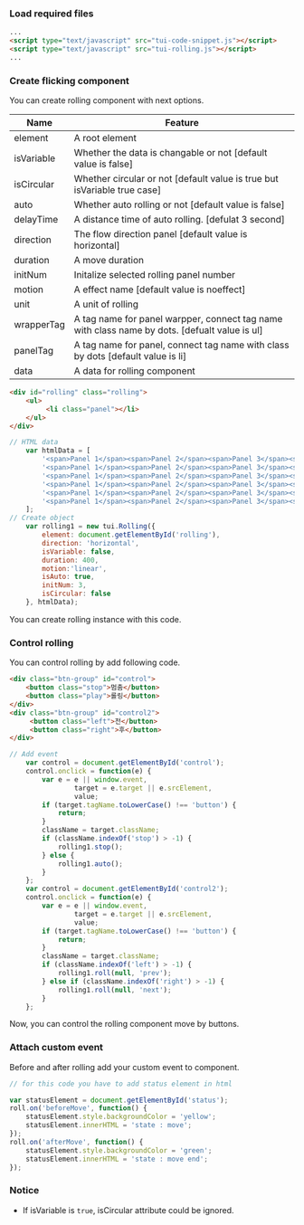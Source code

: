 ### Load required files
```html
...
<script type="text/javascript" src="tui-code-snippet.js"></script>
<script type="text/javascript" src="tui-rolling.js"></script>
...
```

### Create flicking component

You can create rolling component with next options.

| Name  | Feature   |
|-------|-----------|
| element | A root element |
| isVariable | Whether the data is changable or not [default value is false] |
| isCircular | Whether circular or not [default value is true but isVariable true case] |
| auto | Whether auto rolling or not [default value is false] |
| delayTime | A distance time of auto rolling. [defulat 3 second] |
| direction | The flow direction panel [default value is horizontal] |
| duration | A move duration |
| initNum | Initalize selected rolling panel number |
| motion | A effect name [default value is noeffect] |
| unit | A unit of rolling |
| wrapperTag | A tag name for panel warpper, connect tag name with class name by dots. [defualt value is ul] |
| panelTag | A tag name for panel, connect tag name with class by dots [default value is li] |
| data | A data for rolling component |

```html
<div id="rolling" class="rolling">
    <ul>
         <li class="panel"></li>
    </ul>
</div>
```

```javascript
// HTML data
    var htmlData = [
        '<span>Panel 1</span><span>Panel 2</span><span>Panel 3</span><span>Panel 4</span><span>Panel 5</span>',
        '<span>Panel 1</span><span>Panel 2</span><span>Panel 3</span><span>Panel 4</span><span>Panel 5</span>',
        '<span>Panel 1</span><span>Panel 2</span><span>Panel 3</span><span>Panel 4</span><span>Panel 5</span>',
        '<span>Panel 1</span><span>Panel 2</span><span>Panel 3</span><span>Panel 4</span><span>Panel 5</span>',
        '<span>Panel 1</span><span>Panel 2</span><span>Panel 3</span><span>Panel 4</span><span>Panel 5</span>',
        '<span>Panel 1</span><span>Panel 2</span><span>Panel 3</span><span>Panel 4</span><span>Panel 5</span>'
    ];
// Create object
    var rolling1 = new tui.Rolling({
        element: document.getElementById('rolling'),
        direction: 'horizontal',
        isVariable: false,
        duration: 400,
        motion:'linear',
        isAuto: true,
        initNum: 3,
        isCircular: false
    }, htmlData);

```

You can create rolling instance with this code.

### Control rolling

You can control rolling by add following code.

```html
<div class="btn-group" id="control">
    <button class="stop">멈춤</button>
    <button class="play">롤링</button>
</div>
<div class="btn-group" id="control2">
     <button class="left">전</button>
     <button class="right">후</button>
</div>
```

```javascript
// Add event
    var control = document.getElementById('control');
    control.onclick = function(e) {
        var e = e || window.event,
                target = e.target || e.srcElement,
                value;
        if (target.tagName.toLowerCase() !== 'button') {
            return;
        }
        className = target.className;
        if (className.indexOf('stop') > -1) {
            rolling1.stop();
        } else {
            rolling1.auto();
        }
    };
    var control = document.getElementById('control2');
    control.onclick = function(e) {
        var e = e || window.event,
                target = e.target || e.srcElement,
                value;
        if (target.tagName.toLowerCase() !== 'button') {
            return;
        }
        className = target.className;
        if (className.indexOf('left') > -1) {
            rolling1.roll(null, 'prev');
        } else if (className.indexOf('right') > -1) {
            rolling1.roll(null, 'next');
        }
    };
```

Now, you can control the rolling component move by buttons.

### Attach custom event

Before and after rolling add your custom event to component.

```javascript
// for this code you have to add status element in html

var statusElement = document.getElementById('status');
roll.on('beforeMove', function() {
    statusElement.style.backgroundColor = 'yellow';
    statusElement.innerHTML = 'state : move';
});
roll.on('afterMove', function() {
    statusElement.style.backgroundColor = 'green';
    statusElement.innerHTML = 'state : move end';
});
```

### Notice
* If isVariable is `true`, isCircular attribute could be ignored.
